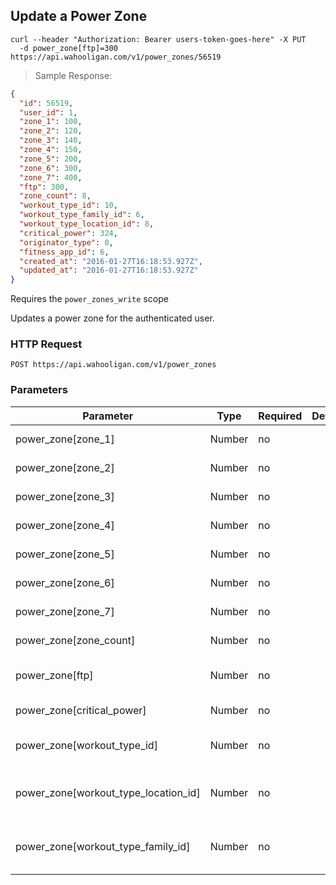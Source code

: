 ## Update a Power Zone

```shell
curl --header "Authorization: Bearer users-token-goes-here" -X PUT
  -d power_zone[ftp]=300 https://api.wahooligan.com/v1/power_zones/56519
```

> Sample Response:

```json
{
  "id": 56519,
  "user_id": 1,
  "zone_1": 100,
  "zone_2": 120,
  "zone_3": 140,
  "zone_4": 150,
  "zone_5": 200,
  "zone_6": 300,
  "zone_7": 400,
  "ftp": 300,
  "zone_count": 8,
  "workout_type_id": 10,
  "workout_type_family_id": 6,
  "workout_type_location_id": 8,
  "critical_power": 324,
  "originator_type": 0,
  "fitness_app_id": 6,
  "created_at": "2016-01-27T16:18:53.927Z",
  "updated_at": "2016-01-27T16:18:53.927Z"
}
```

Requires the `power_zones_write` scope

Updates a power zone for the authenticated user.

### HTTP Request

`POST https://api.wahooligan.com/v1/power_zones`

### Parameters

Parameter                            | Type   | Required | Default | Description
---------                            | ----   | -------- | ------- | -----------
power_zone[zone_1]                   | Number | no       |         | Power Zone Value
power_zone[zone_2]                   | Number | no       |         | Power Zone Value
power_zone[zone_3]                   | Number | no       |         | Power Zone Value
power_zone[zone_4]                   | Number | no       |         | Power Zone Value
power_zone[zone_5]                   | Number | no       |         | Power Zone Value
power_zone[zone_6]                   | Number | no       |         | Power Zone Value
power_zone[zone_7]                   | Number | no       |         | Power Zone Value
power_zone[zone_count]               | Number | no       |         | Power Zone Total Count
power_zone[ftp]                      | Number | no       |         | Functional Threshold Power
power_zone[critical_power]           | Number | no       |         | Critical Power
power_zone[workout_type_id]          | Number | no       |         | ID of the Workout Type
power_zone[workout_type_location_id] | Number | no       |         | ID of the Workout Type Location
power_zone[workout_type_family_id]   | Number | no       |         | ID of the Workout Type Family
